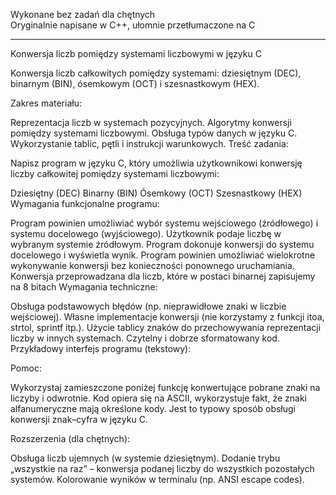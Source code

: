 Wykonane bez zadań dla chętnych
<br>Oryginalnie napisane w C++, ułomnie przetłumaczone na C

---

Konwersja liczb pomiędzy systemami liczbowymi w języku C

Konwersja liczb całkowitych pomiędzy systemami: dziesiętnym (DEC), binarnym (BIN), ósemkowym (OCT) i szesnastkowym (HEX).

 Zakres materiału:

Reprezentacja liczb w systemach pozycyjnych.
Algorytmy konwersji pomiędzy systemami liczbowymi.
Obsługa typów danych w języku C.
Wykorzystanie tablic, pętli i instrukcji warunkowych.
Treść zadania:

Napisz program w języku C, który umożliwia użytkownikowi konwersję liczby całkowitej pomiędzy systemami liczbowymi:

Dziesiętny (DEC)
Binarny (BIN)
Ósemkowy (OCT)
Szesnastkowy (HEX)
Wymagania funkcjonalne programu:

Program powinien umożliwiać wybór systemu wejściowego (źródłowego) i systemu docelowego (wyjściowego).
Użytkownik podaje liczbę w wybranym systemie źródłowym.
Program dokonuje konwersji do systemu docelowego i wyświetla wynik.
Program powinien umożliwiać wielokrotne wykonywanie konwersji bez konieczności ponownego uruchamiania.
Konwersja przeprowadzana dla liczb, które w postaci binarnej zapisujemy na 8 bitach
Wymagania techniczne:

Obsługa podstawowych błędów (np. nieprawidłowe znaki w liczbie wejściowej).
Własne implementacje konwersji (nie korzystamy z funkcji itoa, strtol, sprintf itp.).
Użycie tablicy znaków do przechowywania reprezentacji liczby w innych systemach.
Czytelny i dobrze sformatowany kod.
Przykładowy interfejs programu (tekstowy):



Pomoc:

Wykorzystaj zamieszczone poniżej funkcję konwertujące pobrane znaki na liczyby i odwrotnie. Kod opiera się na ASCII, wykorzystuje fakt, że znaki alfanumeryczne mają określone kody. Jest to typowy sposób obsługi konwersji znak–cyfra w języku C.



Rozszerzenia (dla chętnych):

Obsługa liczb ujemnych (w systemie dziesiętnym).
Dodanie trybu „wszystkie na raz” – konwersja podanej liczby do wszystkich pozostałych systemów.
Kolorowanie wyników w terminalu (np. ANSI escape codes).
